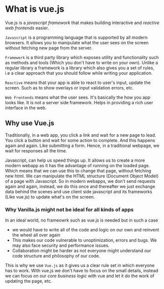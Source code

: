 # What is vue.js

Vue.js is a _javascript_ _framework_ that makes building interactive and _reactive_ _web frontends_ easier. 

`Javascript` is a programming language that is supported by all modern browsers. It allows you to manipulate what the user sees on the screen without fetching new page from the server.

`Framework` is a third party library which exposes utility and functionality such as methods and tools (Which you don't have to write on your own). Unlike a regular library a framework is a library which also gives you a set of rules, i.e a clear approach that you should follow while writing your application.

`Reactive` means that your app is able to react to user's input, update the screen. Such as to show overlays or input validation errors, etc.

`Web Frontends` means what the user sees. It's basically the how you app looks like. It is not a server side framework. Helps in providing a rich user interface in the web.

## Why use Vue.js

Traditionally, in a web app, you click a link and wait for a new page to lead. You click a button and wait for some action to complete. And this happens again and again. Like submitting a form. Hence, in a traditional webpage, we wait for responses all the time.

Javascript, can help us speed things up. It allows us to create a more modern webapp as it has the advantage of running on the loaded page. Which means that we can use this to change that page, without fetching new html. We can manipulate the HTML structure (Document Object Model) of a page with Javascript. So in modern webapps, we don't send requests again and again, instead, we do this once and thereafter we just exchange data behind the scenes and use client side javascript and its frameworks (Like vue.js) to update what's on the screen.

### Why Vanilla.js might not be ideal for all kinds of apps

In an ideal world, no frameowrk such as vue.js is needed but in such a case 

* we would have to write all of the code and logic on our own and reinvent the wheel all over again
* This makes our code vulnerable to unoptimization, errors and bugs. We may also face security and performance issues. 
* Collaboration might be harder as not everyone might understand our code structure and philosophy of our code.

This is why we use `Vue.js` as it gives us a clear rule set in which everyone has to work. With vue.js we don't have to focus on the small details, instead we can focus on our _core business logic_ with vue and let it do the work of updating the page, etc. 



